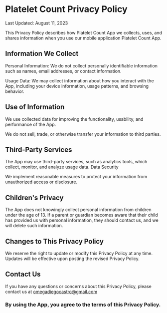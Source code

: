 # Platelet Count Privacy Policy

Last Updated: August 11, 2023

This Privacy Policy describes how Platelet Count App we collects, uses, and shares information when you use our mobile application Platelet Count App.

## Information We Collect

Personal Information: We do not collect personally identifiable information such as names, email addresses, or contact information.

Usage Data: We may collect information about how you interact with the App, including your device information, usage patterns, and browsing behavior.

## Use of Information

We use collected data for improving the functionality, usability, and performance of the App.

We do not sell, trade, or otherwise transfer your information to third parties.

## Third-Party Services

The App may use third-party services, such as analytics tools, which collect, monitor, and analyze usage data.
Data Security

We implement reasonable measures to protect your information from unauthorized access or disclosure.

## Children's Privacy

The App does not knowingly collect personal information from children under the age of 13. If a parent or guardian becomes aware that their child has provided us with personal information, they should contact us, and we will delete such information.

## Changes to This Privacy Policy

We reserve the right to update or modify this Privacy Policy at any time. Updates will be effective upon posting the revised Privacy Policy.

## Contact Us

If you have any questions or concerns about this Privacy Policy, please contact us at omegadiegocastro@gmail.com

### By using the App, you agree to the terms of this Privacy Policy.
